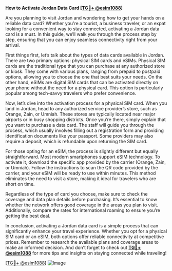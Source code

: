 **How to Activate Jordan Data Card [[TG💪+ @esim1088](https://t.me/s/esim1088)]**

Are you planning to visit Jordan and wondering how to get your hands on a reliable data card? Whether you're a tourist, a business traveler, or an expat looking for a convenient way to stay connected, activating a Jordan data card is a must. In this guide, we’ll walk you through the process step by step, ensuring that you can enjoy seamless connectivity right from your arrival.

First things first, let’s talk about the types of data cards available in Jordan. There are two primary options: physical SIM cards and eSIMs. Physical SIM cards are the traditional type that you can purchase at any authorized store or kiosk. They come with various plans, ranging from prepaid to postpaid options, allowing you to choose the one that best suits your needs. On the other hand, eSIMs are digital SIM cards that can be activated directly on your phone without the need for a physical card. This option is particularly popular among tech-savvy travelers who prefer convenience.

Now, let’s dive into the activation process for a physical SIM card. When you land in Jordan, head to any authorized service provider’s store, such as Orange, Zain, or Umniah. These stores are typically located near major airports or in busy shopping districts. Once you’re there, simply explain that you want to purchase a data card. The staff will guide you through the process, which usually involves filling out a registration form and providing identification documents like your passport. Some providers may also require a deposit, which is refundable upon returning the SIM card.

For those opting for an eSIM, the process is slightly different but equally straightforward. Most modern smartphones support eSIM technology. To activate it, download the specific app provided by the carrier (Orange, Zain, or Umniah). Follow the instructions to scan the QR code provided by the carrier, and your eSIM will be ready to use within minutes. This method eliminates the need to visit a store, making it ideal for travelers who are short on time.

Regardless of the type of card you choose, make sure to check the coverage and data plan details before purchasing. It’s essential to know whether the network offers good coverage in the areas you plan to visit. Additionally, compare the rates for international roaming to ensure you’re getting the best deal.

In conclusion, activating a Jordan data card is a simple process that can significantly enhance your travel experience. Whether you opt for a physical SIM card or an eSIM, both options offer reliable connectivity at competitive prices. Remember to research the available plans and coverage areas to make an informed decision. And don’t forget to check out **[TG💪+ @esim1088](https://t.me/s/esim1088)** for more tips and insights on staying connected while traveling!

[[TG💪+ @esim1088](https://t.me/s/esim1088)] ![Image](https://i.postimg.cc/Y0z9fWf4/image.png)